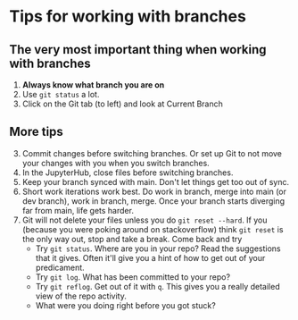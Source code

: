# Tips for working with branches

## The very most important thing when working with branches

1. **Always know what branch you are on**
2. Use `git status` a lot.
3. Click on the Git tab (to left) and look at Current Branch

## More tips

3. Commit changes before switching branches. Or set up Git to not move your changes with you when you switch branches.
4. In the JupyterHub, close files before switching branches.
5. Keep your branch synced with main. Don't let things get too out of sync.
6. Short work iterations work best. Do work in branch, merge into main (or dev branch), work in branch, merge. Once your branch starts diverging far from main, life gets harder.
7. Git will not delete your files unless you do `git reset --hard`. If you (because you were poking around on stackoverflow) think `git reset` is the only way out, stop and take a break. Come back and try
    * Try `git status`. Where are you in your repo? Read the suggestions that it gives. Often it'll give you a hint of how to get out of your predicament.
    * Try `git log`. What has been committed to your repo?
    * Try `git reflog`. Get out of it with `q`. This gives you a really detailed view of the repo activity.
    * What were you doing right before you got stuck?